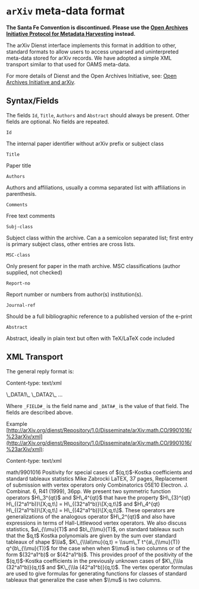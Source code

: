 `arXiv` meta-data format
========================

**The Santa Fe Convention is discontinued. Please use the [Open Archives Initiative Protocol for Metadata Harvesting](http://www.openarchives.org/OAI/openarchivesprotocol.htm) instead.**

The arXiv Dienst interface implements this format in addition to other, standard formats to allow users to access unparsed and uninterpreted meta-data stored for arXiv records. We have adopted a simple XML transport similar to that used for OAMS meta-data.

For more details of Dienst and the Open Archives Initiative, see: [Open Archives Initiative and arXiv](index).

Syntax/Fields
-------------

The fields `Id`, `Title`, `Authors` and `Abstract` should always be present. Other fields are optional. No fields are repeated.

`Id`

The internal paper identifier without arXiv prefix or subject class

`Title`

Paper title

`Authors`

Authors and affiliations, usually a comma separated list with affiliations in parenthesis.

`Comments`

Free text comments

`Subj-class`

Subject class within the archive. Can a a semicolon separated list; first entry is primary subject class, other entries are cross lists.

`MSC-class`

Only present for paper in the math archive. MSC classifications (author supplied, not checked)

`Report-no`

Report number or numbers from author(s) institution(s).

`Journal-ref`

Should be a full bibliographic reference to a published version of the e-print

`Abstract`

Abstract, ideally in plain text but often with TeX/LaTeX code included

XML Transport
-------------

The general reply format is:

Content-type: text/xml

<?xml version="1.0" encoding="UTF-8"?>
 <Disseminate version="1.0">
  <arXiv:arXiv xmlns:arXiv="http://arXiv.org/help/oa/arXiv\_meta\_format">
    <arXiv:\_FIELD1\_>\_DATA1\_</arXiv:\_FIELD1\_>
    <arXiv:\_FIELD2\_>\_DATA2\_</arXiv:\_FIELD2\_>
    ...
  </arXiv:arXiv>
 </Disseminate>

Where `_FIELD#_` is the field name and `_DATA#_` is the value of that field. The fields are described above.

Example [http://arXiv.org/dienst/Repository/1.0/Disseminate/arXiv:math.CO/9901016/%23arXiv/xml](http://arXiv.org/dienst/Repository/1.0/Disseminate/arXiv:math.CO/9901016/%23arXiv/xml):  

Content-type: text/xml

<?xml version="1.0" encoding="UTF-8"?>
 <Disseminate version="1.0">
  <arXiv:arXiv xmlns:arXiv="http://arXiv.org/help/oa/arXiv\_meta\_format">
   <arXiv:Id>math/9901016</arXiv:Id>
   <arXiv:Title>Positivity for special cases of $(q,t)$-Kostka coefficients and standard
    tableaux statistics</arXiv:Title>
   <arXiv:Authors>Mike Zabrocki</arXiv:Authors>
   <arXiv:Comments>LaTEX, 37 pages, Replacement of submission with vertex operators only</arXiv:Comments>
   <arXiv:Subj-class>Combinatorics</arXiv:Subj-class>
   <arXiv:MSC-class>05E10</arXiv:MSC-class>
   <arXiv:Journal-ref>Electron. J. Combinat. 6, R41 (1999), 36pp.</arXiv:Journal-ref>
   <arXiv:Abstract>  We present two symmetric function operators $H\_3^{qt}$ and $H\_4^{qt}$ that
   have the property $H\_{3}^{qt} H\_{(2^a1^b)}\[X;q,t\] = H\_{(32^a1^b)}\[X;q,t\]$ and
   $H\_4^{qt} H\_{(2^a1^b)}\[X;q,t\] = H\_{(42^a1^b)}\[X;q,t\]$. These operators are
   generalizations of the analogous operator $H\_2^{qt}$ and also have expressions
   in terms of Hall-Littlewood vertex operators. We also discuss statistics,
   $a\_{\\mu}(T)$ and $b\_{\\mu}(T)$, on standard tableaux such that the $q,t$ Kostka
   polynomials are given by the sum over standard tableaux of shape $\\la$,
   $K\_{\\la\\mu}(q,t) = \\sum\_T t^{a\_{\\mu}(T)} q^{b\_{\\mu}(T)}$ for the case when when
   $\\mu$ is two columns or of the form $(32^a1^b)$ or $(42^a1^b)$. This provides
   proof of the positivity of the $(q,t)$-Kostka coefficients in the previously
   unknown cases of $K\_{\\la (32^a1^b)}(q,t)$ and $K\_{\\la (42^a1^b)}(q,t)$. The
   vertex operator formulas are used to give formulas for generating functions for
   classes of standard tableaux that generalize the case when $\\mu$ is two
   columns.</arXiv:Abstract>
  </arXiv:arXiv>
 </Disseminate>